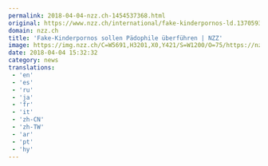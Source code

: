 ```yaml
---
permalink: 2018-04-04-nzz.ch-1454537368.html
original: https://www.nzz.ch/international/fake-kinderpornos-ld.1370593
domain: nzz.ch
title: 'Fake-Kinderpornos sollen Pädophile überführen | NZZ'
image: https://img.nzz.ch/C=W5691,H3201,X0,Y421/S=W1200/O=75/https://nzz-img.s3.amazonaws.com/2018/4/4/cbc5fae9-9279-49a0-867e-23595e73d22e.jpeg
date: 2018-04-04 15:32:32
category: news
translations: 
 - 'en'
 - 'es'
 - 'ru'
 - 'ja'
 - 'fr'
 - 'it'
 - 'zh-CN'
 - 'zh-TW'
 - 'ar'
 - 'pt'
 - 'hy'
---
```


